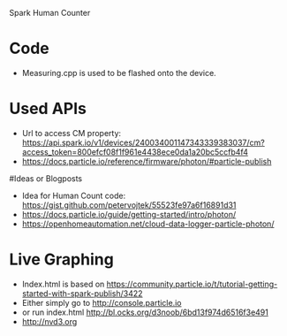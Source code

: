 Spark Human Counter

# Code
- Measuring.cpp is used to be flashed onto the device.

# Used APIs
- Url to access CM property: https://api.spark.io/v1/devices/240034001147343339383037/cm?access_token=800efcf08f1f961e4438ece0da1a20bc5ccfb4f4
- https://docs.particle.io/reference/firmware/photon/#particle-publish

#Ideas or Blogposts
- Idea for Human Count code: https://gist.github.com/petervojtek/55523fe97a6f16891d31
- https://docs.particle.io/guide/getting-started/intro/photon/
- https://openhomeautomation.net/cloud-data-logger-particle-photon/

# Live Graphing
- Index.html is based on https://community.particle.io/t/tutorial-getting-started-with-spark-publish/3422
- Either simply go to http://console.particle.io
- or run index.html http://bl.ocks.org/d3noob/6bd13f974d6516f3e491
- http://nvd3.org
